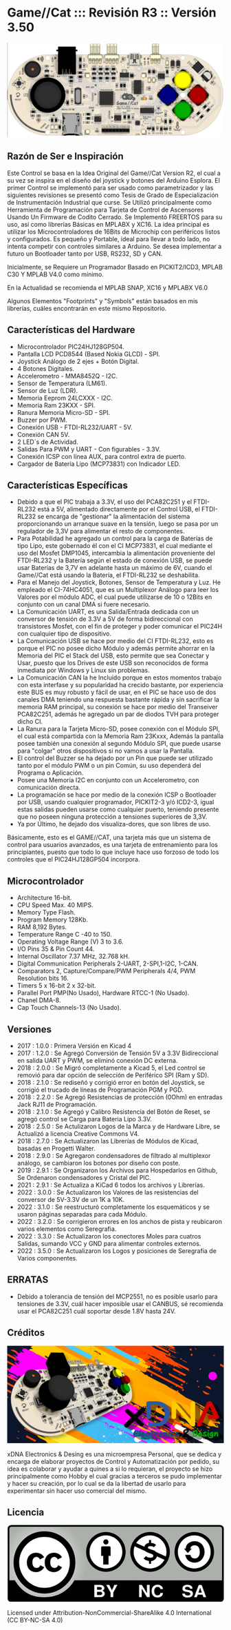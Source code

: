 # Game//Cat ::: Revisión R3 :: Versión 3.50

![](https://github.com/trunksx64/GAME_CAT_R3_KICAD/blob/master/Images/front.png)

## Razón de Ser e Inspiración

Este Control se basa en la Idea Original del Game//Cat Version R2, el cual a su vez se inspira en el diseño del joystick y botones del Arduino Esplora. El primer Control se implementó para ser usado como parametrizador y las siguientes revisiones se presentó como Tesis de Grado de Especialización de Instrumentación Industrial que curse. Se Utilizó principalmente como Herramienta de Programación para Tarjeta de Control de Ascensores Usando Un Firmware de Codito Cerrado. Se Implementó FREERTOS para su uso, así como librerías Básicas en MPLABX y XC16. La idea principal es utilizar los Microcontroladores de 16Bits de Microchip con periféricos listos y configurados. Es pequeño y Portable, ideal para llevar a todo lado, no intenta competir con controles similares a Arduino. Se desea implementar a futuro un Bootloader tanto por USB, RS232, SD y CAN.

Inicialmente, se Requiere un Programador Basado en PICKIT2/ICD3, MPLAB C30 Y MPLAB V4.0 como mínimo. 

En la Actualidad se recomienda el MPLAB SNAP, XC16 y MPLABX V6.0 

Algunos Elementos "Footprints" y "Symbols" están basados en mis librerías, cuáles encontrarán en este mismo Repositorio.

## Características del Hardware

  * Microcontrolador PIC24HJ128GP504.
  * Pantalla LCD PCD8544 (Based Nokia GLCD) - SPI.
  * Joystick Análogo de 2 ejes + Botón Digital.
  * 4 Botones Digitales.
  * Accelerometro - MMA8452Q - I2C. 
  * Sensor de Temperatura (LM61).
  * Sensor de Luz (LDR).
  * Memoria Eeprom 24LCXXX - I2C.
  * Memoria Ram 23KXX - SPI.
  * Ranura Memoria Micro-SD - SPI.
  * Buzzer por PWM.
  * Conexión USB - FTDI-RL232/UART - 5V.
  * Conexión CAN 5V.
  * 2 LED´s de Actividad.
  * Salidas Para PWM y UART - Con figurables - 3.3V.
  * Conexión ICSP con línea AUX, para control extra de puerto.
  * Cargador de Batería Lipo (MCP73831) con Indicador LED.

## Características Específicas

  * Debido a que el PIC trabaja a 3.3V, el uso del PCA82C251 y el FTDI-RL232 está a 5V, alimentado directamente por el Control USB, el FTDI-RL232 se encarga de "gestionar" la alimentación del sistema proporcionando un arranque suave en la tensión, luego se pasa por un regulador de 3,3V para alimentar el resto de componentes.
  * Para Potabilidad he agregado un control para la carga de Baterías de tipo Lipo, este gobernado él con el CI MCP73831, el cual mediante el uso del Mosfet DMP1045, intercambia la alimentación proveniente del FTDI-RL232 y la Batería según el estado de conexión USB, se puede usar Baterías de 3,7V en adelante hasta un máximo de 6V, cuando el Game//Cat está usando la Batería, el FTDI-RL232 se deshabilita.
  * Para el Manejo del Joystick, Botones, Sensor de Temperatura y Luz. He empleado el CI-74HC4051, que es un Multiplexor Análogo para leer los Valores por el módulo ADC, el cual puede utilizarse de 10 o 12Bits en conjunto con un canal DMA si fuere necesario.
  * La Comunicación UART, es una Salida/Entrada dedicada con un conversor de tensión de 3.3V a 5V de forma bidireccional con transistores Mosfet, con el fin de proteger y poder comunicar el PIC24H con cualquier tipo de dispositivo.
  * La Comunicación USB se hace por medio del CI FTDI-RL232, esto es porque el PIC no posee dicho Módulo y además permite ahorrar en la Memoria del PIC el Stack del USB, esto permite que sea Conectar y Usar, puesto que los Drives de este USB son reconocidos de forma inmediata por Windows y Linux sin problemas.
  * La Comunicación CAN la he Incluido porque en estos momentos trabajo con esta interfase y su popularidad ha crecido bastante, por experiencia este BUS es muy robusto y fácil de usar, en el PIC se hace uso de dos canales DMA teniendo una respuesta bastante rápida y sin sacrificar la memoria RAM principal, su conexión se hace por medio del Transeiver PCA82C251, además he agregado un par de diodos TVH para proteger dicho CI.
  * La Ranura para la Tarjeta Micro-SD, posee conexión con el Módulo SPI, el cual está compartida con la Memoria Ram 23Kxxx, Además la pantalla posee también una conexión al segundo Módulo SPI, que puede usarse para "colgar" otros dispositivos si no vamos a usar la Pantalla.
  * El control del Buzzer se ha dejado por un Pin que puede ser utilizado tanto por el módulo PWM o un pin Común, su uso dependerá del Programa o Aplicación.
  * Posee una Memoria I2C en conjunto con un Accelerometro, con comunicación directa.
  * La programación se hace por medio de la conexión ICSP o Bootloader por USB, usando cualquier programador, PICKIT2-3 y/ó ICD2-3, igual estas salidas pueden usarse como cualquier puerto, teniendo presente que no poseen ninguna protección a tensiones superiores de 3,3V.
  * Ya por Último, he dejado dos visualiza-dores, que son libres de uso.

Básicamente, esto es el GAME//CAT, una tarjeta más que un sistema de control para usuarios avanzados, es una tarjeta de entrenamiento para los principiantes, puesto que todo lo que incluye hace uso forzoso de todo los controles que el PIC24HJ128GP504 incorpora.

## Microcontrolador

* Architecture 16-bit.
* CPU Speed Max. 40 MIPS.
* Memory Type Flash.
* Program Memory 128Kb.
* RAM 8,192 Bytes.
* Temperature Range C -40 to 150.
* Operating Voltage Range (V) 3 to 3.6.
* I/O Pins 35 & Pin Count 44.
* Internal Oscillator 7.37 MHz, 32.768 kH.
* Digital Communication Peripherals 2-UART, 2-SPI,1-I2C, 1-CAN.
* Comparators 2, Capture/Compare/PWM Peripherals 4/4, PWM Resolution bits 16.
* Timers 5 x 16-bit 2 x 32-bit.
* Parallel Port PMP(No Usado), Hardware RTCC-1 (No Usado).
* Chanel DMA-8.
* Cap Touch Channels-13 (No Usado).

## Versiones

* 2017 : 1.0.0 : Primera Versión en Kicad 4
* 2017 : 1.2.0 : Se Agregó Conversión de Tensión 5V a 3.3V Bidireccional en salida UART y PWM, se eliminó conexión DC externa.
* 2018 : 2.0.0 : Se Migró completamente a Kicad 5, el Led control se removió para dar opción de selección de Periférico SPI (Ram y SD).
* 2018 : 2.1.0 : Se rediseñó y corrigió error en botón del Joystick, se corrigió el trucado de líneas de Programación PGM y PGD.
* 2018 : 2.2.0 : Se Agregó Resistencias de protección (0Ohm) en entradas Jack RJ11 de Programación.
* 2018 : 2.1.0 : Se Agregó y Calibro Resistencia del Botón de Reset, se agregó control se Carga para Bateria Lipo 3.3V.
* 2018 : 2.5.0 : Se Actulizaron Logos de la Marca y de Hardware Libre, se Actualizó a licencia Creative Commons V4.
* 2018 : 2.7.0 : Se Actualizaron las Librerías de Módulos de Kicad, basadas en Progetti Walter.
* 2018 : 2.9.0 : Se Agregaron condensadores de filtrado al multiplexor análogo, se cambiaron los botones por diseño con poste.
* 2019 : 2.9.1 : Se Organizaron los Archivos para Hospedarlos en Github, Se Ordenaron condensadores y Cristal del PIC.
* 2021 : 2.9.1 : Se Actualiza a KiCad 6 todos los archivos y Librerías.
* 2022 : 3.0.0 : Se Actualizaron los Valores de las resistencias del conversor de 5V-3.3V de un 1K a 10K.
* 2022 : 3.1.0 : Se reestructuró completamente los esquemáticos y se usaron páginas separadas para cada Módulo.
* 2022 : 3.2.0 : Se corrigieron errores en los anchos de pista y reubicaron varios elementos como Seregrafia.
* 2022 : 3.3.0 : Se Actualizaron los conectores Moles para cuatros Salidas, sumando VCC y GND para alimentar controles externos.
* 2022 : 3.5.0 : Se Actualizaron los Logos y posiciones de Seregrafia de Varios componentes.


## ERRATAS

* Debido a tolerancia de tensión del MCP2551, no es posible usarlo para tensiones de 3.3V, cuál hacer imposible usar el CANBUS, sé recomienda usar el PCA82C251 cuál soportar desde 1.8V hasta 24V.

## Créditos

![](https://github.com/trunksx64/GAME_CAT_R3_KICAD/blob/master/Images/banner_game_cat.png)

xDNA Electronics & Desing es una microempresa Personal, que se dedica y encarga de elaborar proyectos de Control y Automatización por pedido, su idea es colaborar y ayudar a quines a si lo requieran, el proyecto se hizo principalmente como Hobby el cual gracias a terceros se pudo implementar y hacer su creación, por lo cual se da la libertad de usarlo para experimentar sin hacer uso comercial del mismo.

## Licencia

![](https://github.com/trunksx64/GAME_CAT_R3_KICAD/blob/master/Images/creative_commons.png)

Licensed under Attribution-NonCommercial-ShareAlike 4.0 International (CC BY-NC-SA 4.0)
